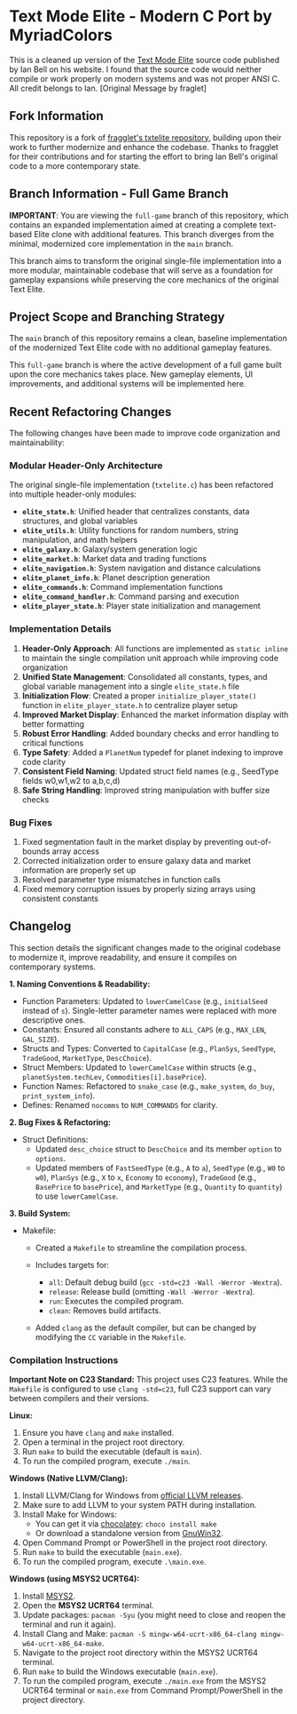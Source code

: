 # Text Mode Elite - Modern C Port by MyriadColors

This is a cleaned up version of the [Text Mode Elite](http://www.iancgbell.clara.net/elite/text/) source code published by Ian Bell on his website. I found that the source code would neither compile or work properly on modern systems and was not proper ANSI C. All credit belongs to Ian. [Original Message by fraglet]

## Fork Information

This repository is a fork of [fragglet's txtelite repository](https://github.com/fragglet/txtelite), building upon their work to further modernize and enhance the codebase. Thanks to fragglet for their contributions and for starting the effort to bring Ian Bell's original code to a more contemporary state.

## Branch Information - Full Game Branch

**IMPORTANT**: You are viewing the `full-game` branch of this repository, which contains an expanded implementation aimed at creating a complete text-based Elite clone with additional features. This branch diverges from the minimal, modernized core implementation in the `main` branch.

This branch aims to transform the original single-file implementation into a more modular, maintainable codebase that will serve as a foundation for gameplay expansions while preserving the core mechanics of the original Text Elite.

## Project Scope and Branching Strategy

The `main` branch of this repository remains a clean, baseline implementation of the modernized Text Elite code with no additional gameplay features.

This `full-game` branch is where the active development of a full game built upon the core mechanics takes place. New gameplay elements, UI improvements, and additional systems will be implemented here.

## Recent Refactoring Changes

The following changes have been made to improve code organization and maintainability:

### Modular Header-Only Architecture

The original single-file implementation (`txtelite.c`) has been refactored into multiple header-only modules:

* **`elite_state.h`**: Unified header that centralizes constants, data structures, and global variables
* **`elite_utils.h`**: Utility functions for random numbers, string manipulation, and math helpers
* **`elite_galaxy.h`**: Galaxy/system generation logic
* **`elite_market.h`**: Market data and trading functions
* **`elite_navigation.h`**: System navigation and distance calculations
* **`elite_planet_info.h`**: Planet description generation
* **`elite_commands.h`**: Command implementation functions
* **`elite_command_handler.h`**: Command parsing and execution
* **`elite_player_state.h`**: Player state initialization and management

### Implementation Details

1. **Header-Only Approach**: All functions are implemented as `static inline` to maintain the single compilation unit approach while improving code organization
2. **Unified State Management**: Consolidated all constants, types, and global variable management into a single `elite_state.h` file
3. **Initialization Flow**: Created a proper `initialize_player_state()` function in `elite_player_state.h` to centralize player setup
4. **Improved Market Display**: Enhanced the market information display with better formatting
5. **Robust Error Handling**: Added boundary checks and error handling to critical functions
6. **Type Safety**: Added a `PlanetNum` typedef for planet indexing to improve code clarity
7. **Consistent Field Naming**: Updated struct field names (e.g., SeedType fields w0,w1,w2 to a,b,c,d)
8. **Safe String Handling**: Improved string manipulation with buffer size checks

### Bug Fixes

1. Fixed segmentation fault in the market display by preventing out-of-bounds array access
2. Corrected initialization order to ensure galaxy data and market information are properly set up
3. Resolved parameter type mismatches in function calls
4. Fixed memory corruption issues by properly sizing arrays using consistent constants

## Changelog

This section details the significant changes made to the original codebase to modernize it, improve readability, and ensure it compiles on contemporary systems.

**1. Naming Conventions & Readability:**

* Function Parameters: Updated to `lowerCamelCase` (e.g., `initialSeed` instead of `s`). Single-letter parameter names were replaced with more descriptive ones.
* Constants: Ensured all constants adhere to `ALL_CAPS` (e.g., `MAX_LEN`, `GAL_SIZE`).
* Structs and Types: Converted to `CapitalCase` (e.g., `PlanSys`, `SeedType`, `TradeGood`, `MarketType`, `DescChoice`).
* Struct Members: Updated to `lowerCamelCase` within structs (e.g., `planetSystem.techLev`, `Commodities[i].basePrice`).
* Function Names: Refactored to `snake_case` (e.g., `make_system`, `do_buy`, `print_system_info`).
* Defines: Renamed `nocomms` to `NUM_COMMANDS` for clarity.

**2. Bug Fixes & Refactoring:**

* Struct Definitions:
  * Updated `desc_choice` struct to `DescChoice` and its member `option` to `options`.
  * Updated members of `FastSeedType` (e.g., `A` to `a`), `SeedType` (e.g., `W0` to `w0`), `PlanSys` (e.g., `X` to `x`, `Economy` to `economy`), `TradeGood` (e.g., `BasePrice` to `basePrice`), and `MarketType` (e.g., `Quantity` to `quantity`) to use `lowerCamelCase`.

**3. Build System:**

* Makefile:
  * Created a `Makefile` to streamline the compilation process.
  * Includes targets for:
    * `all`: Default debug build (`gcc -std=c23 -Wall -Werror -Wextra`).
    * `release`: Release build (omitting `-Wall -Werror -Wextra`).
    * `run`: Executes the compiled program.
    * `clean`: Removes build artifacts.
  
  * Added `clang` as the default compiler, but can be changed by modifying the `CC` variable in the `Makefile`.

### Compilation Instructions

**Important Note on C23 Standard:** This project uses C23 features. While the `Makefile` is configured to use `clang -std=c23`, full C23 support can vary between compilers and their versions.

**Linux:**

1. Ensure you have `clang` and `make` installed.
2. Open a terminal in the project root directory.
3. Run `make` to build the executable (default is `main`).
4. To run the compiled program, execute `./main`.

**Windows (Native LLVM/Clang):**

1. Install LLVM/Clang for Windows from [official LLVM releases](https://releases.llvm.org/download.html).
2. Make sure to add LLVM to your system PATH during installation.
3. Install Make for Windows:
   * You can get it via [chocolatey](https://chocolatey.org/): `choco install make`
   * Or download a standalone version from [GnuWin32](http://gnuwin32.sourceforge.net/packages/make.htm).
4. Open Command Prompt or PowerShell in the project root directory.
5. Run `make` to build the executable (`main.exe`).
6. To run the compiled program, execute `.\main.exe`.

**Windows (using MSYS2 UCRT64):**

1. Install [MSYS2](https://www.msys2.org/).
2. Open the **MSYS2 UCRT64** terminal.
3. Update packages: `pacman -Syu` (you might need to close and reopen the terminal and run it again).
4. Install Clang and Make: `pacman -S mingw-w64-ucrt-x86_64-clang mingw-w64-ucrt-x86_64-make`.
5. Navigate to the project root directory within the MSYS2 UCRT64 terminal.
6. Run `make` to build the Windows executable (`main.exe`).
7. To run the compiled program, execute `./main.exe` from the MSYS2 UCRT64 terminal or `main.exe` from Command Prompt/PowerShell in the project directory.
